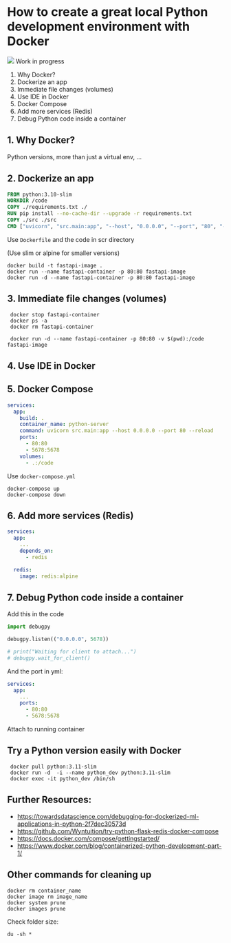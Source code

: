 # How to create a great local Python development environment with Docker
<a href='http://localhost:8080/job/test_docker/'><img src='http://localhost:8080/buildStatus/icon?job=test_docker'></a>
Work in progress

1. Why Docker?
2. Dockerize an app
3. Immediate file changes (volumes)
4. Use IDE in Docker
5. Docker Compose
6. Add more services (Redis)
7. Debug Python code inside a container

## 1. Why Docker?
Python versions, more than just a virtual env, ...
## 2. Dockerize an app

```Dockerfile
FROM python:3.10-slim
WORKDIR /code
COPY ./requirements.txt ./
RUN pip install --no-cache-dir --upgrade -r requirements.txt
COPY ./src ./src
CMD ["uvicorn", "src.main:app", "--host", "0.0.0.0", "--port", "80", "--reload"]
```

Use `Dockerfile` and the code in scr directory

(Use slim or alpine for smaller versions)

```console
docker build -t fastapi-image .
docker run --name fastapi-container -p 80:80 fastapi-image
docker run -d --name fastapi-container -p 80:80 fastapi-image
```
## 3. Immediate file changes (volumes)

```console
 docker stop fastapi-container
 docker ps -a
 docker rm fastapi-container

 docker run -d --name fastapi-container -p 80:80 -v $(pwd):/code fastapi-image
 ```
## 4. Use IDE in Docker
## 5. Docker Compose

```yml
services:
  app:
    build: .
    container_name: python-server
    command: uvicorn src.main:app --host 0.0.0.0 --port 80 --reload
    ports:
      - 80:80
      - 5678:5678
    volumes:
      - .:/code
```

Use `docker-compose.yml`

```console
docker-compose up
docker-compose down
```

## 6. Add more services (Redis)

```yml
services:
  app:
    ...
    depends_on:
      - redis

  redis:
    image: redis:alpine
```
## 7. Debug Python code inside a container

Add this in the code

```python
import debugpy

debugpy.listen(("0.0.0.0", 5678))

# print("Waiting for client to attach...")
# debugpy.wait_for_client()
```

And the port in yml:

```yml
services:
  app:
    ...
    ports:
      - 80:80
      - 5678:5678
```

Attach to running container

 ## Try a Python version easily with Docker

```console
 docker pull python:3.11-slim
 docker run -d  -i --name python_dev python:3.11-slim
 docker exec -it python_dev /bin/sh
```

## Further Resources:

- https://towardsdatascience.com/debugging-for-dockerized-ml-applications-in-python-2f7dec30573d
- https://github.com/Wyntuition/try-python-flask-redis-docker-compose
- https://docs.docker.com/compose/gettingstarted/
- https://www.docker.com/blog/containerized-python-development-part-1/


## Other commands for cleaning up

```console
docker rm container_name
docker image rm image_name
docker system prune
docker images prune
```

Check folder size:

```console
du -sh *
```
